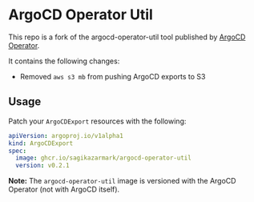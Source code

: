 # ArgoCD Operator Util

This repo is a fork of the argocd-operator-util tool published by [ArgoCD Operator](https://github.com/argoproj-labs/argocd-operator/).

It contains the following changes:

- Removed `aws s3 mb` from pushing ArgoCD exports to S3


## Usage

Patch your `ArgoCDExport` resources with the following:

```yaml
apiVersion: argoproj.io/v1alpha1
kind: ArgoCDExport
spec:
  image: ghcr.io/sagikazarmark/argocd-operator-util
  version: v0.2.1
```

**Note:** The `argocd-operator-util` image is versioned with the ArgoCD Operator (not with ArgoCD itself).
